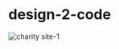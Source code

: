 # design-2-code
![charity site-1](https://user-images.githubusercontent.com/63209579/116318707-3237bc80-a783-11eb-9158-65fbc64a3613.gif)
